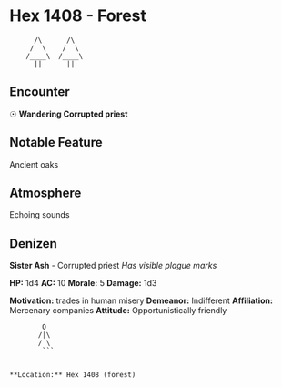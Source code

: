 # Hex 1408 - Forest
```
      /\      /\
     /  \    /  \
    /____\  /____\
      ||      ||
```

## Encounter

☉ **Wandering Corrupted priest**

## Notable Feature

Ancient oaks

## Atmosphere

Echoing sounds

## Denizen

**Sister Ash** - Corrupted priest
*Has visible plague marks*

**HP:** 1d4 **AC:** 10 **Morale:** 5
**Damage:** 1d3

**Motivation:** trades in human misery
**Demeanor:** Indifferent
**Affiliation:** Mercenary companies
**Attitude:** Opportunistically friendly

```
        O
       /|\
       / \
        ```


**Location:** Hex 1408 (forest)
